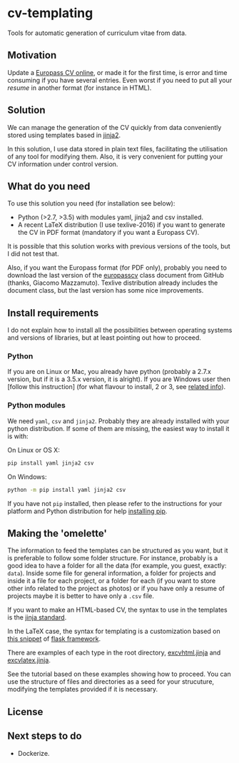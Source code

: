 # cv-templating

Tools for automatic generation of curriculum vitae from data.


## Motivation

Update a [Europass CV online](https://europass.cedefop.europa.eu/editors/en/cv/compose), or made it for the first time, is error and time consuming if you have several entries. Even worst if you need to put all your *resume* in another format (for instance in HTML).

## Solution

We can manage the generation of the CV quickly from data conveniently stored using templates based in [jinja2](http://jinja.pocoo.org/docs/dev/).
 
In this solution, I use data stored in plain text files, facilitating the utilisation of any tool for modifying them. Also, it is very convenient for putting your CV information under control version. 

## What do you need

To use this solution you need (for installation see below):

- Python (>2.7, >3.5) with modules yaml, jinja2 and csv installed.
- A recent LaTeX distribution (I use texlive-2016) if you want to generate the CV in PDF format (mandatory if you want a Europass CV).

It is possible that this solution works with previous versions of the tools, but I did not test that.

Also, if you want the Europass format (for PDF only), probably you need to download the last version of the [europasscv](https://github.com/gmazzamuto/europasscv) class document from GitHub (thanks, Giacomo Mazzamuto). Texlive distribution already includes the document class, but the last version has some nice improvements.

## Install requirements

I do not explain how to install all the possibilities between operating systems and versions of libraries, but at least pointing out how to proceed.

### Python

If you are on Linux or Mac, you already have python (probably a 2.7.x version, but if it is a 3.5.x version, it is alright). If you are Windows user then [follow this instruction] (for what flavour to install, 2 or 3, see [related info](https://wiki.python.org/moin/Python2orPython3)).


### Python modules

We need `yaml`, `csv` and `jinja2`. Probably they are already installed with your python distribution. If some of them are missing, the easiest way to install it is with:

On Linux or OS X:
```sh
pip install yaml jinja2 csv
```

On Windows:
```sh
python -m pip install yaml jinja2 csv
```

If you have not `pip` installed, then please refer to the instructions for your platform and Python distribution for help [installing pip](https://packaging.python.org/installing/#requirements-for-installing-packages).

## Making the 'omelette'

The information to feed the templates can be structured as you want, but it is preferable to follow some folder structure. For instance, probably is a good idea to have a folder for all the data (for example, you guest, exactly: `data`). Inside some file for general information, a folder for projects and inside it a file for each project, or a folder for each (if you want to store other info related to the project as photos) or if you have only a resume of projects maybe it is better to have only a `.csv` file. 

If you want to make an HTML-based CV, the syntax to use in the templates is the [jinja standard](http://jinja.pocoo.org/docs/dev/templates/). 

In the LaTeX case, the syntax for templating is a customization based on [this snippet](http://flask.pocoo.org/snippets/55/) of [flask framework](http://flask.pocoo.org/).

There are examples of each type in the root directory, [excvhtml.jinja](excvhtml.jinja) and [excvlatex.jinja](excvlatex.jinja). 

See the tutorial based on these examples showing how to proceed. You can use the structure of files and directories as a seed for your strucuture, modifying the templates provided if it is necessary.

## License


## Next steps to do

- Dockerize.